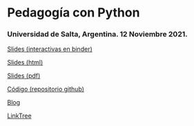 <h1>Pedagogía con Python </h1>
<h3>Universidad de Salta, Argentina. 12 Noviembre 2021.</h3>
<div class="link">
    <a href="https://mybinder.org/v2/gh/sebastiandres/talk_2021_11_unsa/main?filepath=unsa.ipynb" target="_blank">
        <p>Slides (interactivas en binder)</p>
    </a>
    <a href="https://sebastiandres.github.io/talk_2021_11_unsa/unsa.html" target="_blank">
        <p>Slides (html)</p>
    </a>
    <a href="https://github.com/sebastiandres/talk_2021_11_unsa/raw/main/unsa.pdf" target="_blank">
        <p>Slides (pdf)</p>
    </a>
    <a href="https://github.com/sebastiandres/talk_2021_11_unsa" target="_blank">
        <p>Código (repositorio github)</p>
    </a>
    <a href="https://sebastiandres.xyz">
        <p>Blog</p>
    </a>
    <a href="https://linktr.ee/sebastiandres">
        <p>LinkTree</p>
    </a>
</div>
